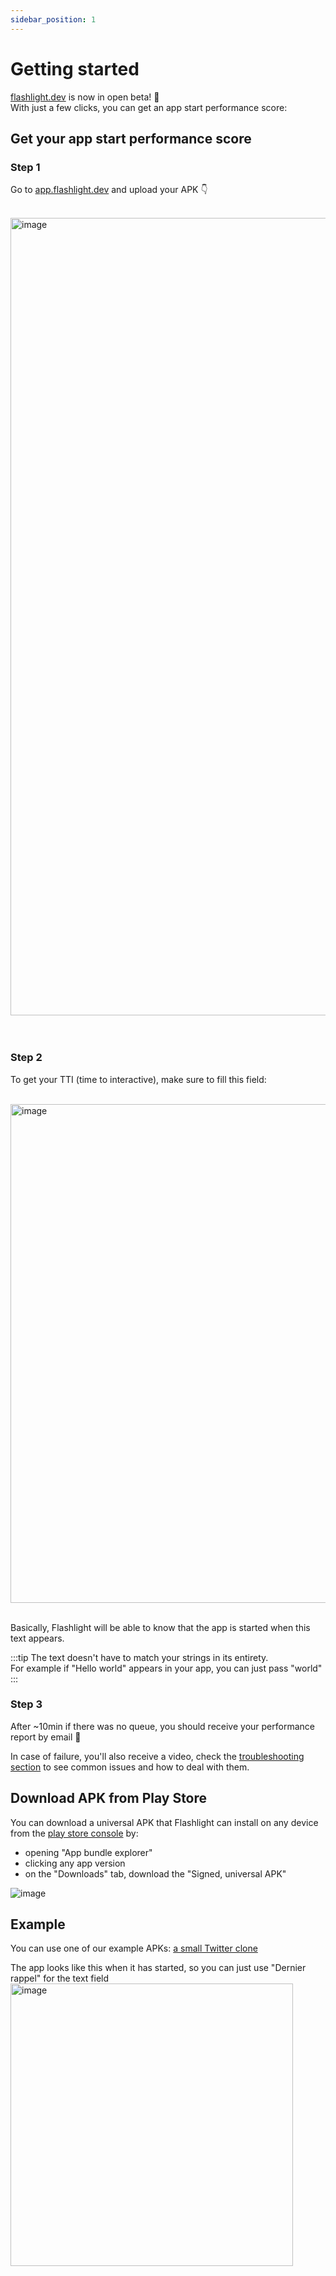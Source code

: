 ```yaml
---
sidebar_position: 1
---
```


# Getting started

[flashlight.dev](https://flashlight.dev) is now in open beta! 🥳   
With just a few clicks, you can get an app start performance score:  

## Get your app start performance score

### Step 1

Go to [app.flashlight.dev](https://app.flashlight.dev) and upload your APK 👇

<br />
<img width="1276" alt="image" src="https://github.com/bamlab/flashlight/assets/4534323/a5e2a176-2105-4de3-9e2b-180bc7ba7460" style={{border: "1px solid gray", borderRadius: 4 }} />
<br />
<br />
<br />


### Step 2

To get your TTI (time to interactive), make sure to fill this field:

<br />
<img width="798" alt="image" src="https://github.com/bamlab/flashlight/assets/4534323/f6ca2d12-2f54-44bd-a8ec-51dfce62868c" style={{border: "1px solid gray",  borderRadius: 4 }} />
<br />
<br />

Basically, Flashlight will be able to know that the app is started when this text appears.

:::tip
The text doesn't have to match your strings in its entirety.  
For example if "Hello world" appears in your app, you can just pass "world"
:::

### Step 3

After ~10min if there was no queue, you should receive your performance report by email 💯

In case of failure, you'll also receive a video, check the [troubleshooting section](./troubleshooting.md) to see common issues and how to deal with them.

## Download APK from Play Store

You can download a universal APK that Flashlight can install on any device from the [play store console](https://play.google.com/console) by:
- opening "App bundle explorer"
- clicking any app version
- on the "Downloads" tab, download the "Signed, universal APK"

![image](https://github.com/bamlab/flashlight/assets/4534323/4ab733cd-dc7f-497b-aaad-908a007717b2)

## Example

You can use one of our example APKs: [a small Twitter clone](https://github.com/bamlab/flashlight/blob/main/.github/workflows/twitter-clone-rn.apk)

The app looks like this when it has started, so you can just use "Dernier rappel" for the text field
<img width="452" alt="image" src="https://github.com/bamlab/flashlight/assets/4534323/55cd9fd8-e610-4c66-bb2d-3639d1b97ffd" />
